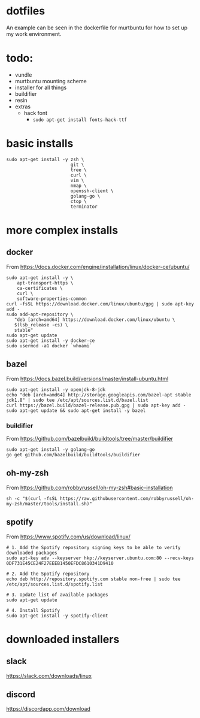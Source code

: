 # dotfiles
An example can be seen in the dockerfile for murtbuntu for how to set up my work environment.


# todo:
* vundle
* murtbuntu mounting scheme
* installer for all things
* buildifier
* resin
* extras
  * hack font
    * `sudo apt-get install fonts-hack-ttf`

# basic installs
```!bash
sudo apt-get install -y zsh \
                        git \
                        tree \
                        curl \
                        vim \
                        nmap \
                        openssh-client \
                        golang-go \
                        ctop \
                        terminator
```

# more complex installs
## docker
From https://docs.docker.com/engine/installation/linux/docker-ce/ubuntu/
```!bash
sudo apt-get install -y \
    apt-transport-https \
    ca-certificates \
    curl \
    software-properties-common
curl -fsSL https://download.docker.com/linux/ubuntu/gpg | sudo apt-key add -
sudo add-apt-repository \
   "deb [arch=amd64] https://download.docker.com/linux/ubuntu \
   $(lsb_release -cs) \
   stable"
sudo apt-get update
sudo apt-get install -y docker-ce
sudo usermod -aG docker `whoami`
```

## bazel
From https://docs.bazel.build/versions/master/install-ubuntu.html

```!bash
sudo apt-get install -y openjdk-8-jdk
echo "deb [arch=amd64] http://storage.googleapis.com/bazel-apt stable jdk1.8" | sudo tee /etc/apt/sources.list.d/bazel.list
curl https://bazel.build/bazel-release.pub.gpg | sudo apt-key add -
sudo apt-get update && sudo apt-get install -y bazel
```

### buildifier
From https://github.com/bazelbuild/buildtools/tree/master/buildifier
```!bash
sudo apt-get install -y golang-go
go get github.com/bazelbuild/buildtools/buildifier
```

## oh-my-zsh
From https://github.com/robbyrussell/oh-my-zsh#basic-installation
```!bash
sh -c "$(curl -fsSL https://raw.githubusercontent.com/robbyrussell/oh-my-zsh/master/tools/install.sh)"
```

## spotify
From https://www.spotify.com/us/download/linux/
```!bash
# 1. Add the Spotify repository signing keys to be able to verify downloaded packages
sudo apt-key adv --keyserver hkp://keyserver.ubuntu.com:80 --recv-keys 0DF731E45CE24F27EEEB1450EFDC8610341D9410

# 2. Add the Spotify repository
echo deb http://repository.spotify.com stable non-free | sudo tee /etc/apt/sources.list.d/spotify.list

# 3. Update list of available packages
sudo apt-get update

# 4. Install Spotify
sudo apt-get install -y spotify-client
```

# downloaded installers
## slack
https://slack.com/downloads/linux
## discord
https://discordapp.com/download
